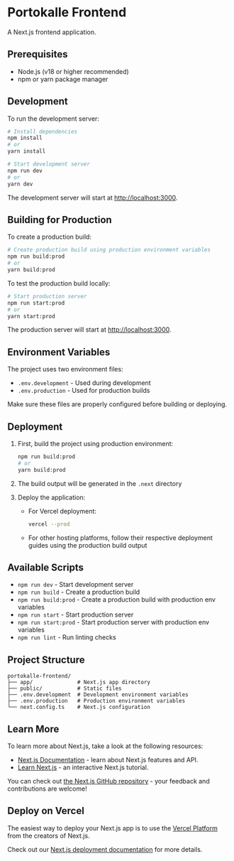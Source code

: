 # Portokalle Frontend

A Next.js frontend application.

## Prerequisites

- Node.js (v18 or higher recommended)
- npm or yarn package manager

## Development

To run the development server:

```bash
# Install dependencies
npm install
# or
yarn install

# Start development server
npm run dev
# or
yarn dev
```

The development server will start at [http://localhost:3000](http://localhost:3000).

## Building for Production

To create a production build:

```bash
# Create production build using production environment variables
npm run build:prod
# or
yarn build:prod
```

To test the production build locally:

```bash
# Start production server
npm run start:prod
# or
yarn start:prod
```

The production server will start at [http://localhost:3000](http://localhost:3000).

## Environment Variables

The project uses two environment files:
- `.env.development` - Used during development
- `.env.production` - Used for production builds

Make sure these files are properly configured before building or deploying.

## Deployment

1. First, build the project using production environment:
   ```bash
   npm run build:prod
   # or
   yarn build:prod
   ```

2. The build output will be generated in the `.next` directory

3. Deploy the application:
   - For Vercel deployment:
     ```bash
     vercel --prod
     ```
   - For other hosting platforms, follow their respective deployment guides using the production build output

## Available Scripts

- `npm run dev` - Start development server
- `npm run build` - Create a production build
- `npm run build:prod` - Create a production build with production env variables
- `npm run start` - Start production server
- `npm run start:prod` - Start production server with production env variables
- `npm run lint` - Run linting checks

## Project Structure

```
portokalle-frontend/
├── app/              # Next.js app directory
├── public/           # Static files
├── .env.development  # Development environment variables
├── .env.production   # Production environment variables
└── next.config.ts    # Next.js configuration
```

## Learn More

To learn more about Next.js, take a look at the following resources:

- [Next.js Documentation](https://nextjs.org/docs) - learn about Next.js features and API.
- [Learn Next.js](https://nextjs.org/learn) - an interactive Next.js tutorial.

You can check out [the Next.js GitHub repository](https://github.com/vercel/next.js) - your feedback and contributions are welcome!

## Deploy on Vercel

The easiest way to deploy your Next.js app is to use the [Vercel Platform](https://vercel.com/new?utm_medium=default-template&filter=next.js&utm_source=create-next-app&utm_campaign=create-next-app-readme) from the creators of Next.js.

Check out our [Next.js deployment documentation](https://nextjs.org/docs/app/building-your-application/deploying) for more details.
